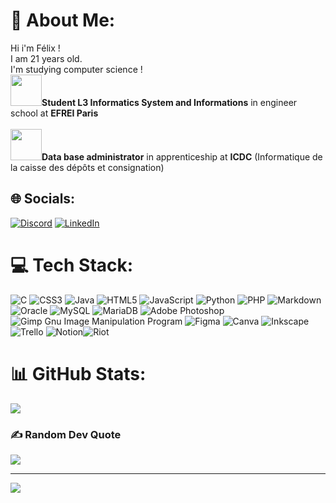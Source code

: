 # 💫 About Me:
Hi i'm Félix ! <br>I am 21 years old.<br>
I'm studying computer science !<br>
<img src="https://collecter.apprentis-auteuil.org/cdn.iraiser.eu/YIbzhGkk9bX+EtoEinZHNhT8yHPg+ZyDbTkS0OGVfD4w3skiD2FTpVrBrqesA7Ua/Laetitia_Merciris/thumbnail/Logo-Efrei-2017-verticalwhite.png" width="50" height="50">**Student L3 Informatics System and Informations** in engineer school at **EFREI Paris**
<br><br>
<img src="https://upload.wikimedia.org/wikipedia/fr/thumb/a/a8/Logo_du_Groupe_Caisse_des_D%C3%A9p%C3%B4ts.svg/2030px-Logo_du_Groupe_Caisse_des_D%C3%A9p%C3%B4ts.svg.png" width="50" height="50">**Data base administrator** in apprenticeship at **ICDC** (Informatique de la caisse des dépôts et consignation)


## 🌐 Socials:
[![Discord](https://img.shields.io/badge/Discord-%237289DA.svg?logo=discord&logoColor=white)](htttps://discord.gg/Firof#7970) [![LinkedIn](https://img.shields.io/badge/LinkedIn-%230077B5.svg?logo=linkedin&logoColor=white)](https://linkedin.com/in/felixbrinet) 

# 💻 Tech Stack:
![C](https://img.shields.io/badge/c-%2300599C.svg?style=for-the-badge&logo=c&logoColor=white) ![CSS3](https://img.shields.io/badge/css3-%231572B6.svg?style=for-the-badge&logo=css3&logoColor=white) ![Java](https://img.shields.io/badge/java-%23ED8B00.svg?style=for-the-badge&logo=java&logoColor=white) ![HTML5](https://img.shields.io/badge/html5-%23E34F26.svg?style=for-the-badge&logo=html5&logoColor=white) ![JavaScript](https://img.shields.io/badge/javascript-%23323330.svg?style=for-the-badge&logo=javascript&logoColor=%23F7DF1E) ![Python](https://img.shields.io/badge/python-3670A0?style=for-the-badge&logo=python&logoColor=ffdd54) ![PHP](https://img.shields.io/badge/php-%23777BB4.svg?style=for-the-badge&logo=php&logoColor=white) ![Markdown](https://img.shields.io/badge/markdown-%23000000.svg?style=for-the-badge&logo=markdown&logoColor=white) ![Oracle](https://img.shields.io/badge/Oracle-F80000?style=for-the-badge&logo=oracle&logoColor=white) ![MySQL](https://img.shields.io/badge/mysql-%2300f.svg?style=for-the-badge&logo=mysql&logoColor=white) ![MariaDB](https://img.shields.io/badge/MariaDB-003545?style=for-the-badge&logo=mariadb&logoColor=white) ![Adobe Photoshop](https://img.shields.io/badge/adobephotoshop-%2331A8FF.svg?style=for-the-badge&logo=adobephotoshop&logoColor=white) ![Gimp Gnu Image Manipulation Program](https://img.shields.io/badge/Gimp-657D8B?style=for-the-badge&logo=gimp&logoColor=FFFFFF) 	![Figma](https://img.shields.io/badge/figma-%23F24E1E.svg?style=for-the-badge&logo=figma&logoColor=white) ![Canva](https://img.shields.io/badge/Canva-%2300C4CC.svg?style=for-the-badge&logo=Canva&logoColor=white) ![Inkscape](https://img.shields.io/badge/Inkscape-e0e0e0?style=for-the-badge&logo=inkscape&logoColor=080A13) ![Trello](https://img.shields.io/badge/Trello-%23026AA7.svg?style=for-the-badge&logo=Trello&logoColor=white) ![Notion](https://img.shields.io/badge/Notion-%23000000.svg?style=for-the-badge&logo=notion&logoColor=white)![Riot](https://img.shields.io/badge/RIOT-F90000?style=for-the-badge&logo=riot&logoColor=white)
# 📊 GitHub Stats:
![](https://github-readme-stats.vercel.app/api/top-langs/?username=FelixPerso&theme=tokyonight&hide_border=false&include_all_commits=true&count_private=true&layout=compact)
### ✍️ Random Dev Quote
![](https://quotes-github-readme.vercel.app/api?type=horizontal&theme=merko)

---
[![](https://visitcount.itsvg.in/api?id=FelixPerso&icon=0&color=1)](https://visitcount.itsvg.in)

<!-- Proudly created with GPRM ( https://gprm.itsvg.in ) -->
